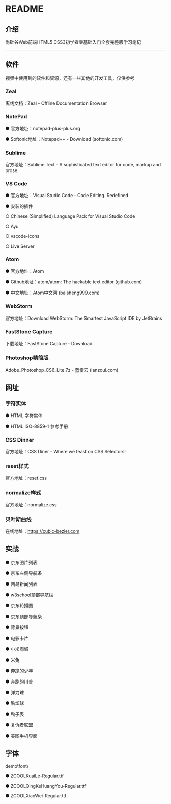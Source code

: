 # README #
## 介绍 ##
尚硅谷Web前端HTML5 CSS3初学者零基础入门全套完整版学习笔记

----------
## 软件 ##
视频中使用到的软件和资源，还有一些其他的开发工具，仅供参考

### Zeal ###
离线文档：Zeal - Offline Documentation Browser

### NotePad ###
● 官方地址：notepad-plus-plus.org

● Softonic地址：Notepad++ - Download (softonic.com)
### Sublime ###
官方地址：Sublime Text - A sophisticated text editor for code, markup and prose
### VS Code ###
● 官方地址：Visual Studio Code - Code Editing. Redefined

● 安装的插件 
  
○ Chinese (Simplified) Language Pack for Visual Studio Code

○ Ayu

○ vscode-icons

○ Live Server
### Atom ###
●  官方地址：Atom
 
●  Github地址：atom/atom: The hackable text editor (github.com) 

●  中文地址：Atom中文网 (baisheng999.com)

### WebStorm ###
官方地址：Download WebStorm: The Smartest JavaScript IDE by JetBrains

### FastStone Capture ###
下载地址：FastStone Capture - Download

### Photoshop精简版 ###
Adobe_Photoshop_CS6_Lite.7z - 蓝奏云 (lanzoui.com)

## 网址 ##
### 字符实体 ###
● HTML 字符实体

● HTML ISO-8859-1 参考手册
### CSS Dinner ###
官方地址：CSS Diner - Where we feast on CSS Selectors!
### reset样式 ###
官方地址：reset.css
### normalize样式 ###
官方地址：normalize.css
### 贝叶斯曲线 ###
在线地址：https://cubic-bezier.com

## 实战 ##
●  京东图片列表

●  京东左侧导航条

●  网易新闻列表

●  w3school顶部导航栏

●  京东轮播图

●  京东顶部导航条

●  背景按钮

●  电影卡片

●  小米商城

●  米兔

●  奔跑的少年

●  奔跑的川普

●  弹力球

●  酷炫球

●  鸭子表

●  复仇者联盟

●  美图手机界面

## 字体 ##
demo\font\

● ZCOOLKuaiLe-Regular.ttf

● ZCOOLQingKeHuangYou-Regular.ttf

● ZCOOLXiaoWei-Regular.ttf

